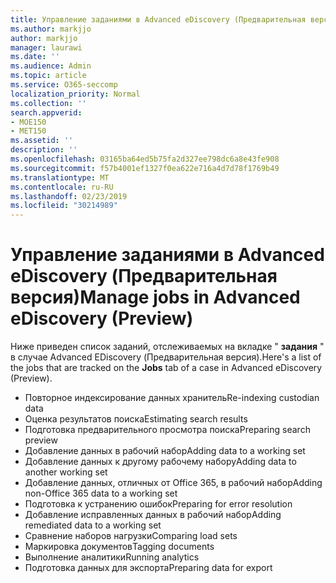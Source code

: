 ```yaml
---
title: Управление заданиями в Advanced eDiscovery (Предварительная версия)
ms.author: markjjo
author: markjjo
manager: laurawi
ms.date: ''
ms.audience: Admin
ms.topic: article
ms.service: O365-seccomp
localization_priority: Normal
ms.collection: ''
search.appverid:
- MOE150
- MET150
ms.assetid: ''
description: ''
ms.openlocfilehash: 03165ba64ed5b75fa2d327ee798dc6a8e43fe908
ms.sourcegitcommit: f57b4001ef1327f0ea622e716a4d7d78f1769b49
ms.translationtype: MT
ms.contentlocale: ru-RU
ms.lasthandoff: 02/23/2019
ms.locfileid: "30214989"
---
```

# <a name="manage-jobs-in-advanced-ediscovery-preview"></a><span data-ttu-id="e4c5c-102">Управление заданиями в Advanced eDiscovery (Предварительная версия)</span><span class="sxs-lookup"><span data-stu-id="e4c5c-102">Manage jobs in Advanced eDiscovery (Preview)</span></span>

<span data-ttu-id="e4c5c-103">Ниже приведен список заданий, отслеживаемых на вкладке " **задания** " в случае Advanced EDiscovery (Предварительная версия).</span><span class="sxs-lookup"><span data-stu-id="e4c5c-103">Here's a list of the jobs that are tracked on the **Jobs** tab of a case in Advanced eDiscovery (Preview).</span></span>

- <span data-ttu-id="e4c5c-104">Повторное индексирование данных хранитель</span><span class="sxs-lookup"><span data-stu-id="e4c5c-104">Re-indexing custodian data</span></span>
- <span data-ttu-id="e4c5c-105">Оценка результатов поиска</span><span class="sxs-lookup"><span data-stu-id="e4c5c-105">Estimating search results</span></span>
- <span data-ttu-id="e4c5c-106">Подготовка предварительного просмотра поиска</span><span class="sxs-lookup"><span data-stu-id="e4c5c-106">Preparing search preview</span></span>
- <span data-ttu-id="e4c5c-107">Добавление данных в рабочий набор</span><span class="sxs-lookup"><span data-stu-id="e4c5c-107">Adding data to a working set</span></span>
- <span data-ttu-id="e4c5c-108">Добавление данных к другому рабочему набору</span><span class="sxs-lookup"><span data-stu-id="e4c5c-108">Adding data to another working set</span></span>
- <span data-ttu-id="e4c5c-109">Добавление данных, отличных от Office 365, в рабочий набор</span><span class="sxs-lookup"><span data-stu-id="e4c5c-109">Adding non-Office 365 data to a working set</span></span>
- <span data-ttu-id="e4c5c-110">Подготовка к устранению ошибок</span><span class="sxs-lookup"><span data-stu-id="e4c5c-110">Preparing for error resolution</span></span>
- <span data-ttu-id="e4c5c-111">Добавление исправленных данных в рабочий набор</span><span class="sxs-lookup"><span data-stu-id="e4c5c-111">Adding remediated data to a working set</span></span>
- <span data-ttu-id="e4c5c-112">Сравнение наборов нагрузки</span><span class="sxs-lookup"><span data-stu-id="e4c5c-112">Comparing load sets</span></span>
- <span data-ttu-id="e4c5c-113">Маркировка документов</span><span class="sxs-lookup"><span data-stu-id="e4c5c-113">Tagging documents</span></span>
- <span data-ttu-id="e4c5c-114">Выполнение аналитики</span><span class="sxs-lookup"><span data-stu-id="e4c5c-114">Running analytics</span></span>
- <span data-ttu-id="e4c5c-115">Подготовка данных для экспорта</span><span class="sxs-lookup"><span data-stu-id="e4c5c-115">Preparing data for export</span></span>
